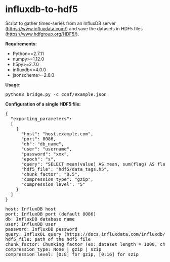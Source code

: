# influxdb-to-hdf5
Script to gather times-series from an InfluxDB server (https://www.influxdata.com/) and save the datasets in HDF5 files (https://www.hdfgroup.org/HDF5/).

**Requirements:**  
* Python>=2.7.11
* numpy>=1.12.0
* h5py>=2.7.0
* influxdb>=4.0.0
* jsonschema>=2.6.0

**Usage:** 
<pre>python3 bridge.py -c conf/example.json</pre>

**Configuration of a single HDF5 file:** 

<pre>
{
  "exporting_parameters":
  [
    {
      "host": "host.example.com",
      "port": 8086,
      "db": "db_name",
      "user": "username",
      "password": "xxx",
      "epoch": "s",
      "query": "SELECT mean(value) AS mean, sum(flag) AS flag FROM meteo WHERE stand='TSGAB' AND signal='Gglob_hor' AND time>='2017-03-10T12:00:00Z' GROUP BY time(10m), stand, signal",
      "hdf5_file": "hdf5/data_tags.h5",
      "chunk_factor": "0.5",
      "compression_type": "gzip",
      "compression_level": "5"
    }
  ]
}
</pre>

<pre>
host: InfluxDB host
port: InfluxDB port (default 8086)
db: InfluxDB database name
user: InfluxDB user
password: InfluxDB password
query: InfluxQL query (https://docs.influxdata.com/influxdb/v1.2/guides/querying_data)
hdf5_file: path of the hdf5 file
chunk_factor: Chunking factor (ex: dataset length = 1000, chunk_factor=0.5 => dataset stored in HDF5 with two chunks of 500 samples), (chunk_factor = 1.0 => no chunking)
compression_type: None | gzip | szip
compression_level: [0:8] for gzip, [0:16] for szip
</pre>

